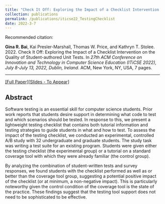 ```yaml
---
title: "Check It Off: Exploring the Impact of a Checklist Intervention on the Quality of Student-authored Unit Tests"
collection: publications
permalink: /publications/iticse22_TestingChecklist
date: 2022-3-7
---
```

Recommended citation: 

**Gina R. Bai**, Kai Presler-Marshall, Thomas W. Price, and Kathryn T. Stolee. 2022. Check It Off: Exploring the Impact of a Checklist Intervention on the Quality of Student-authored Unit Tests. In <i>27th ACM Conference on Innovation and Technology in Computer Science Education (ITiCSE 2022), July 8-July 13, 2022, Dublin, Ireland</i>. ACM, New York, NY, USA, 7 pages.

---
[[Full Paper]](http://ginabai.github.io/files/PaperPreprints/iticse22_TestingChecklist.pdf)[[Slides - To Appear]](http://ginabai.github.io/files/ConferenceSlides/iticse2022.pdf)

## Abstract
Software testing is an essential skill for computer science students. Prior work reports that students desire support in determining what code to test and which scenarios should be tested. In response to this, we present a lightweight testing checklist that contains both tutorial information and testing strategies to guide students in what and how to test. To assess the impact of the testing checklist, we conducted an experimental, controlled A/B study with 32 undergraduate and graduate students. The study task was writing a test suite for an existing program. Students were given either the testing checklist (the experimental group) or a tutorial on a standard coverage tool with which they were already familiar (the control group).

By analyzing the combination of student-written tests and survey responses, we found students with the checklist performed as well as or better than the coverage tool group, suggesting a potential positive impact of the checklist (or at minimum, a non-negative impact). This is particularly noteworthy given the control condition of the coverage tool is the state of the practice. These findings suggest that the testing tool support does not need to be sophisticated to be effective.